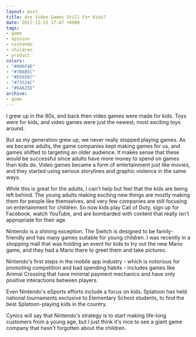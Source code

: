 ```yaml
---
layout: post
title: Are Video Games Still For Kids?
date: 2017-12-15 17:47 +0900
tags:
- game
- opinion
- nintendo
- children
- product
colors:
- "#A06F4E"
- "#7B6B5C"
- "#65656C"
- "#73524C"
- "#6A625E"
archive:
- game
---
```


I grew up in the 90s, and back then video games were made for kids. Toys were for kids, and video games were just the newest, most exciting toys around.

But as my generation grew up, we never really stopped playing games. As we became adults, the game companies kept making games for us, and games shifted to targeting an older audience. It makes sense that these would be successful since adults have more money to spend on games than kids do. Video games became a form of entertainment just like movies, and they started using serious storylines and graphic violence in the same ways.

<!-- more -->

While this is great for the adults, I can't help but feel that the kids are being left behind. The young adults making exciting new things are mostly making them for people like themselves, and very few companies are still focusing on entertainment for children. So now kids play Call of Duty, sign up for Facebook, watch YouTube, and are bombarded with content that really isn't appropriate for their age.

Nintendo is a shining exception. The Switch is designed to be family-friendly and has many games suitable for young children. I was recently in a shopping mall that was holding an event for kids to try out the new Mario game, and they had a Mario there to greet them and take pictures.

Nintendo's first steps in the mobile app industry - which is notorious for promoting competition and bad spending habits - includes games like Animal Crossing that have minimal payment mechanics and have only positive interactions between players.

Even Nintendo's eSports efforts include a focus on kids. Splatoon has held national tournaments exclusive to Elementary School students, to find the best Splatoon-playing kids in the country.

Cynics will say that Nintendo's strategy is to start making life-long customers from a young age, but I just think it's nice to see a giant game company that hasn't forgotten about the children.
